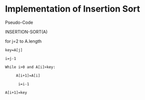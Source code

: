 # Implementation of Insertion Sort

Pseudo-Code

INSERTION-SORT(A)


for j=2 to A.length

    key=A[j]
    
    i=j-1
    
    While i>0 and A[i]>key:
    
         A[i+1]=A[i]
        
          i=i-1
    
    A[i+1]=key
